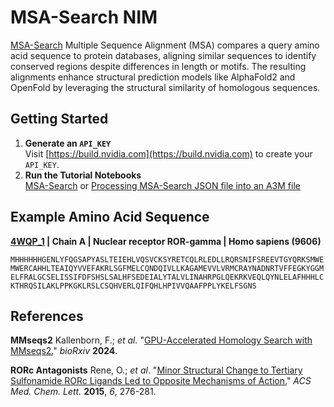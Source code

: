 # MSA-Search NIM

[MSA-Search](https://docs.nvidia.com/nim/bionemo/msa-search/latest/overview.html) Multiple Sequence Alignment (MSA) compares a query amino acid sequence to protein databases, aligning similar sequences to identify conserved regions despite differences in length or motifs. The resulting alignments enhance structural prediction models like AlphaFold2 and OpenFold by leveraging the structural similarity of homologous sequences.

## Getting Started

1) **Generate an `API_KEY`** <BR>
   Visit [https://build.nvidia.com](https://build.nvidia.com) to create your `API_KEY`.
2) **Run the Tutorial Notebooks** <BR>
   [MSA-Search](OpenFold2_MSA_Predict_Target_Protein_Structure.ipynb) or [Processing MSA-Search JSON file into an A3M file](OpenFold2_Predict_Target_Protein_Structure.ipynb)

<P>

## Example Amino Acid Sequence

**[4WQP_1](https://www.rcsb.org/structure/4WQP) | Chain A | Nuclear receptor ROR-gamma | Homo sapiens (9606)**

`MHHHHHHGENLYFQGSAPYASLTEIEHLVQSVCKSYRETCQLRLEDLLRQRSNIFSREEVTGYQRKSMWEMWERCAHHLTEAIQYVVEFAKRLSGFMELCQNDQIVLLKAGAMEVVLVRMCRAYNADNRTVFFEGKYGGMELFRALGCSELISSIFDFSHSLSALHFSEDEIALYTALVLINAHRPGLQEKRKVEQLQYNLELAFHHHLCKTHRQSILAKLPPKGKLRSLCSQHVERLQIFQHLHPIVVQAAFPPLYKELFSGNS`

<P>

## References

**MMseqs2** Kallenborn, F.; *et al.* "[GPU-Accelerated Homology Search with MMseqs2.](https://www.biorxiv.org/content/10.1101/2024.11.13.623350v6)" *bioRxiv* **2024**. 

**RORc Antagonists** Rene, O.; *et al*. "[Minor Structural Change to Tertiary Sulfonamide RORc Ligands Led to Opposite Mechanisms of Action.](https://pubs.acs.org/doi/10.1021/ml500420y)" *ACS Med. Chem. Lett.* **2015**, *6*, 276-281.

<P>
